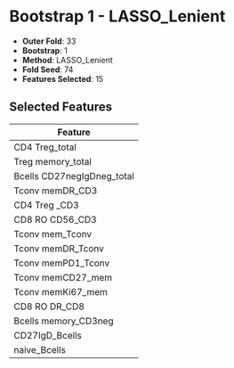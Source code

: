 # Bootstrap 1 - LASSO_Lenient

- **Outer Fold**: 33
- **Bootstrap**: 1
- **Method**: LASSO_Lenient
- **Fold Seed**: 74
- **Features Selected**: 15

## Selected Features

| Feature |
|---------|
| CD4 Treg_total |
| Treg memory_total |
| Bcells CD27negIgDneg_total |
| Tconv memDR_CD3 |
| CD4 Treg _CD3 |
| CD8 RO CD56_CD3 |
| Tconv mem_Tconv |
| Tconv memDR_Tconv |
| Tconv memPD1_Tconv |
| Tconv memCD27_mem |
| Tconv memKi67_mem |
| CD8 RO DR_CD8 |
| Bcells memory_CD3neg |
| CD27IgD_Bcells |
| naive_Bcells |
